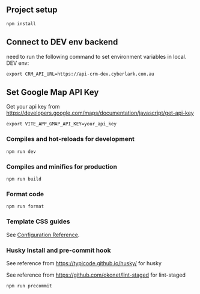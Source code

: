 ## Project setup

```
npm install
```

## Connect to DEV env backend

need to run the following command to set environment variables in local.
DEV env:

```
export CRM_API_URL=https://api-crm-dev.cyberlark.com.au
```

## Set Google Map API Key

Get your api key from https://developers.google.com/maps/documentation/javascript/get-api-key

```
export VITE_APP_GMAP_API_KEY=your_api_key
```

### Compiles and hot-reloads for development

```
npm run dev
```

### Compiles and minifies for production

```
npm run build
```

### Format code

```
npm run format
```

### Template CSS guides

See [Configuration Reference](https://tailwindcss.com/).

### Husky Install and pre-commit hook

See reference from https://typicode.github.io/husky/ for husky

See reference from https://github.com/okonet/lint-staged for lint-staged

```
npm run precommit
```
